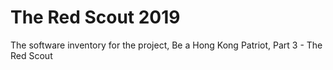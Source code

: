 # The Red Scout 2019
The software inventory for the project, Be a Hong Kong Patriot, Part 3 - The Red Scout
